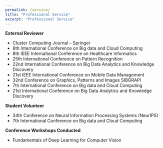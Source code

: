 ```yaml
---
permalink: /service/
title: "Professional Service"
excerpt: "Professional Service"
---
```

**External Reviewer**
* Cluster Computing Journal – Springer
* 8th International Conference on Big data and Cloud Computing
* 8th IEEE International Conference on Healthcare Informatics
* 25th International Conference on Pattern Recognition
* 22nd International Conference on Big Data Analytics and Knowledge Discovery
* 21st IEEE International Conference on Mobile Data Management
* 32nd Conference on Graphics, Patterns and Images SIBGRAPI
* 7th International Conference on Big data and Cloud Computing
* 21st International Conference on Big Data Analytics and Knowledge Discovery

**Student Volunteer**
* 34th Conference on Neural Information Processing Systems (NeurIPS)
* 7th International Conference on Big data and Cloud Computing

**Conference Workshops Conducted**
* Fundamentals of Deep Learning for Computer Vision